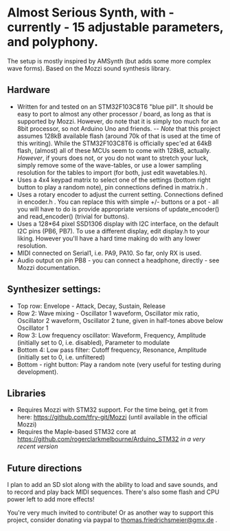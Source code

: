 # Almost Serious Synth, with - currently - 15 adjustable parameters, and polyphony.

The setup is mostly inspired by AMSynth (but adds some more complex wave forms). Based on the Mozzi sound synthesis library.

## Hardware
- Written for and tested on an STM32F103C8T6 "blue pill". It should be easy to port to almost any other processor / board,
  as long as that is supported by Mozzi. However, do note that it is simply too much for an 8bit processor,
  so not Arduino Uno and friends.
-- *Note* that this project assumes 128kB available flash (around 70k of that is used at the time of this writing). While the STM32F103C8T6 is
   officially spec'ed at 64kB flash, (almost) all of these MCUs seem to come with 128kB, actually. _However_, if yours does not, or you
   do not want to stretch your luck, simply remove some of the wave-tables, or use a lower sampling resolution for the tables to import (for both,
   just edit wavetables.h).
- Uses a 4x4 keypad matrix to select one of the settings (bottom right button to play a random note),
  pin connections defined in matrix.h .
- Uses a rotary encoder to adjust the current setting. Connections defined in encoder.h . You can replace
  this with simple +/- buttons or a pot - all you will have to do is provide appropriate versions of update_encoder()
  and read_encoder() (trivial for buttons).
- Uses a 128*64 pixel SSD1306 display with I2C interface, on the default I2C pins (PB6, PB7). To use a different display,
  edit display.h to your liking. However you'll have a hard time making do with any lower resolution.
- MIDI connected on Serial1, i.e. PA9, PA10. So far, only RX is used.
- Audio output on pin PB8 - you can connect a headphone, directly - see Mozzi documentation.

## Synthesizer settings:
- Top row: Envelope - Attack, Decay, Sustain, Release
- Row 2: Wave mixing - Oscillator 1 waveform, Oscillator mix ratio, Oscillator 2 waveform, Oscillator 2 tune, given in half-tones above below Oscillator 1
- Row 3: Low frequency oscillator: Waveform, Frequency, Amplitude (initially set to 0, i.e. disabled), Parameter to modulate
- Bottom 4: Low pass filter: Cutoff frequency, Resonance, Amplitude (initially set to 0, i.e. unfiltered)
- Bottom - right button: Play a random note (very useful for testing during development).

## Libraries
- Requires Mozzi with STM32 support. For the time being, get it from here: https://github.com/tfry-git/Mozzi  (until available in the official Mozzi)
- Requires the Maple-based STM32 core at https://github.com/rogerclarkmelbourne/Arduino_STM32 *in a very recent version*

## Future directions
I plan to add an SD slot along with the ability to load and save sounds, and to record and play back MIDI sequences.
There's also some flash and CPU power left to add more effects!

You're very much invited to contribute! Or as another way to support this project, consider donating via paypal to thomas.friedrichsmeier@gmx.de .